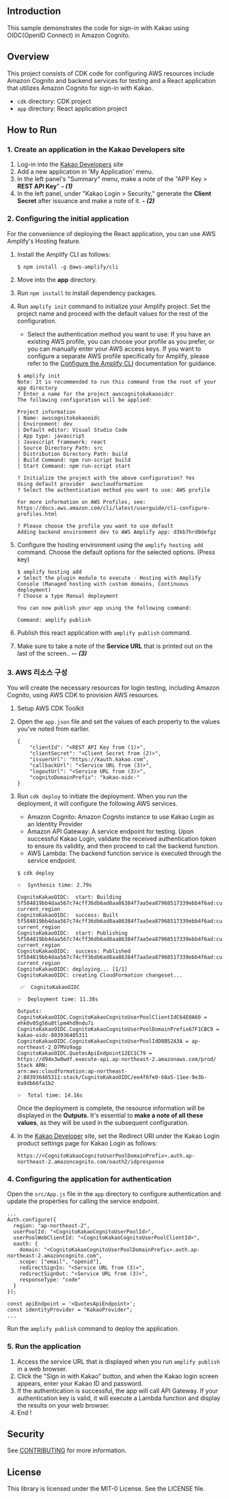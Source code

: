 ## Introduction

This sample demonstrates the code for sign-in with Kakao using OIDC(OpenID Connect) in Amazon Cognito.



## Overview

This project consists of CDK code for configuring AWS resources include Amazon Cognito and backend services for testing and a React application that utilizes Amazon Cognito for sign-in with Kakao.

* `cdk` directory: CDK project
* `app` directory: React application project



## How to Run

### 1. Create an application in the Kakao Developers site

1. Log-in into the [Kakao Developers](https://developers.kakao.com/) site
2. Add a new application in 'My Application' menu.
3. In the left panel's "Summary" menu, make a note of the "APP Key > **REST API Key**" ***- (1)***
4. In the left panel, under "Kakao Login > Security," generate the **Client Secret** after issuance and make a note of it. ***- (2)***



### 2. Configuring the initial application

For the convenience of deploying the React application, you can use AWS Amplify's Hosting feature.

1. Install the Amplify CLI as follows:

   ```
   $ npm install -g @aws-amplify/cli
   ```

2. Move into the **app** directory.

3. Run  `npm install` to install dependency packages.

4. Run  `amplify init` command to initialize your Amplify project. Set the project name and proceed with the default values for the rest of the configuration.

   * Select the authentication method you want to use: If you have an existing AWS profile, you can choose your profile as you prefer, or you can manually enter your AWS access keys. If you want to configure a separate AWS profile specifically for Amplify, please refer to the [Configure the Amplify CLI](https://docs.amplify.aws/cli/start/install/#configure-the-amplify-cli) documentation for guidance.

   ```
   $ amplify init
   Note: It is recommended to run this command from the root of your app directory
   ? Enter a name for the project awscognitokakaooidcr
   The following configuration will be applied:
   
   Project information
   | Name: awscognitokakaooidc
   | Environment: dev
   | Default editor: Visual Studio Code
   | App type: javascript
   | Javascript framework: react
   | Source Directory Path: src
   | Distribution Directory Path: build
   | Build Command: npm run-script build
   | Start Command: npm run-script start
   
   ? Initialize the project with the above configuration? Yes
   Using default provider  awscloudformation
   ? Select the authentication method you want to use: AWS profile
   
   For more information on AWS Profiles, see:
   https://docs.aws.amazon.com/cli/latest/userguide/cli-configure-profiles.html
   
   ? Please choose the profile you want to use default
   Adding backend environment dev to AWS Amplify app: d3kb7hrd0defgz
   ```

5. Configure the hosting environment using the `amplify hosting add` command. Choose the default options for the selected options. (Press <Enter> key)

   ```
   $ amplify hosting add
   ✔ Select the plugin module to execute · Hosting with Amplify Console (Managed hosting with custom domains, Continuous deployment)
   ? Choose a type Manual deployment
   
   You can now publish your app using the following command:
   
   Command: amplify publish
   ```

6. Publish this react application with `amplify publish` command.

7. Make sure to take a note of the **Service URL** that is printed out on the last of the screen.. ***-- (3)***



### 3. AWS 리소스 구성 

You will create the necessary resources for login testing, including Amazon Cognito, using AWS CDK to provision AWS resources.

1. Setup AWS CDK Toolkit

2. Open the `app.json` file and set the values of each property to the values you've noted from earlier. 

   ```
   {
       "clientId": "<REST API Key from (1)>",
       "clientSecret": "<Client Secret from (2)>",
       "issuerUrl": "https://kauth.kakao.com",
       "callbackUrl": "<Service URL from (3)>",
       "logoutUrl": "<Service URL from (3)>",
       "cognitoDomainPrefix": "kakao-oidc-"
   }
   ```

3. Run `cdk deploy` to initiate the deployment. When you run the deployment, it will configure the following AWS services.

   * Amazon Cognito: Amazon Cognito instance to use Kakao Login as an Identity Provider
   * Amazon API Gateway: A service endpoint for testing. Upon successful Kakao Login, validate the received authentication token to ensure its validity, and then proceed to call the backend function.
   * AWS Lambda: The backend function service is executed through the service endpoint.

   ```
   $ cdk deploy
   
   ✨  Synthesis time: 2.79s
   
   CognitoKakaoOIDC:  start: Building 5f584819bb4daa567c74cff36db6ad8aa86384f7aa5ea87968517339ebb4f6ad:current_account-current_region
   CognitoKakaoOIDC:  success: Built 5f584819bb4daa567c74cff36db6ad8aa86384f7aa5ea87968517339ebb4f6ad:current_account-current_region
   CognitoKakaoOIDC:  start: Publishing 5f584819bb4daa567c74cff36db6ad8aa86384f7aa5ea87968517339ebb4f6ad:current_account-current_region
   CognitoKakaoOIDC:  success: Published 5f584819bb4daa567c74cff36db6ad8aa86384f7aa5ea87968517339ebb4f6ad:current_account-current_region
   CognitoKakaoOIDC: deploying... [1/1]
   CognitoKakaoOIDC: creating CloudFormation changeset...
   
    ✅  CognitoKakaoOIDC
   
   ✨  Deployment time: 11.38s
   
   Outputs:
   CognitoKakaoOIDC.CognitoKakaoCognitoUserPoolClientIdC64E0A60 = ehk0v05g56u8tlpm4hd9ndu7i
   CognitoKakaoOIDC.CognitoKakaoCognitoUserPoolDomainPrefix67F1CBC9 = kakao-oidc-803936485311
   CognitoKakaoOIDC.CognitoKakaoCognitoUserPoolIdD8B52A3A = ap-northeast-2_D7MVo9agp
   CognitoKakaoOIDC.QuotesApiEndpoint12EC1C79 = https://d94x3w0wdf.execute-api.ap-northeast-2.amazonaws.com/prod/
   Stack ARN:
   arn:aws:cloudformation:ap-northeast-2:803936485311:stack/CognitoKakaoOIDC/ee4f6fe0-68a5-11ee-9e3b-0a9db66fa1b2
   
   ✨  Total time: 14.16s
   ```

   Once the deployment is complete, the resource information will be displayed in the **Outputs**. It's essential to **make a note of all these values**, as they will be used in the subsequent configuration.

4. In the [Kakao Developer](https://developers.kakao.com/) site, set the Redirect URI under the Kakao Login product settings page for Kakao Login as follows:

   `https://<CognitoKakaoCognitoUserPoolDomainPrefix>.auth.ap-northeast-2.amazoncognito.com/oauth2/idpresponse`



### 4. Configuring the application for authentication

Open the `src/App.js` file in the `app` directory to configure authentication and update the properties for calling the service endpoint.

```
...
Auth.configure({
  region: "ap-northeast-2",
  userPoolId: "<CognitoKakaoCognitoUserPoolId>",
  userPoolWebClientId: "<CognitoKakaoCognitoUserPoolClientId>",
  oauth: {
    domain: "<CognitoKakaoCognitoUserPoolDomainPrefix>.auth.ap-northeast-2.amazoncognito.com",
    scope: ["email", "openid"],
    redirectSignIn: "<Service URL from (3)>",
    redirectSignOut: "<Service URL from (3)>",
    responseType: "code"
  }
});

const apiEndpoint = '<QuotesApiEndpoint>';
const identityProvider = "KakaoProvider";
...
```

Run the `amplify publish` command to deploy the application.



### 5. Run the application

1. Access the service URL that is displayed when you run `amplify publish` in a web browser.
2. Click the "Sign in with Kakao" button, and when the Kakao login screen appears, enter your Kakao ID and password.
3. If the authentication is successful, the app will call API Gateway. If your authentication key is valid, it will execute a Lambda function and display the results on your web browser.
4. End !




## Security

See [CONTRIBUTING](CONTRIBUTING.md#security-issue-notifications) for more information.

## License

This library is licensed under the MIT-0 License. See the LICENSE file.
